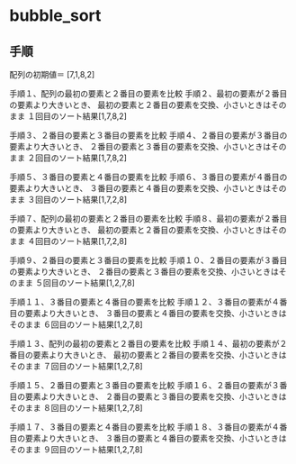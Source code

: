 # bubble_sort

## 手順

配列の初期値＝ [7,1,8,2]

手順１、配列の最初の要素と２番目の要素を比較
手順２、最初の要素が２番目の要素より大きいとき、
最初の要素と２番目の要素を交換、小さいときはそのまま
１回目のソート結果[1,7,8,2]

手順３、２番目の要素と３番目の要素を比較
手順４、２番目の要素が３番目の要素より大きいとき、
２番目の要素と３番目の要素を交換、小さいときはそのまま
２回目のソート結果[1,7,8,2]

手順５、３番目の要素と４番目の要素を比較
手順６、３番目の要素が４番目の要素より大きいとき、
３番目の要素と４番目の要素を交換、小さいときはそのまま
３回目のソート結果[1,7,2,8]

手順７、配列の最初の要素と２番目の要素を比較
手順８、最初の要素が２番目の要素より大きいとき、
最初の要素と２番目の要素を交換、小さいときはそのまま
４回目のソート結果[1,7,2,8]

手順９、２番目の要素と３番目の要素を比較
手順１０、２番目の要素が３番目の要素より大きいとき、
２番目の要素と３番目の要素を交換、小さいときはそのまま
５回目のソート結果[1,2,7,8]

手順１１、３番目の要素と４番目の要素を比較
手順１２、３番目の要素が４番目の要素より大きいとき、
３番目の要素と４番目の要素を交換、小さいときはそのまま
６回目のソート結果[1,2,7,8]

手順１３、配列の最初の要素と２番目の要素を比較
手順１４、最初の要素が２番目の要素より大きいとき、
最初の要素と２番目の要素を交換、小さいときはそのまま
７回目のソート結果[1,2,7,8]

手順１５、２番目の要素と３番目の要素を比較
手順１６、２番目の要素が３番目の要素より大きいとき、
２番目の要素と３番目の要素を交換、小さいときはそのまま
８回目のソート結果[1,2,7,8]

手順１７、３番目の要素と４番目の要素を比較
手順１８、３番目の要素が４番目の要素より大きいとき、
３番目の要素と４番目の要素を交換、小さいときはそのまま
９回目のソート結果[1,2,7,8]
